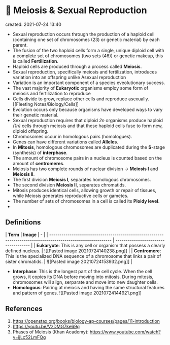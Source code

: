 # 🧬 Meiosis & Sexual Reproduction
created: 2021-07-24 13:40
* Sexual reproduction occurs through the production of a haploid cell (containing one set of chromosomes (23) or genetic material) by each parent.
* The fusion of the two haploid cells form a single, unique diploid cell with a complete set of chromosomes (two sets (46)) or genetic makeup, this is called **Fertilization**.
* Haploid cells are produced through a process called **Meiosis**.
* Sexual reproduction, specifically meiosis and fertilization, introduces variation into an offspring unlike Asexual reproduction
* Variation is an important component of a species eveolutionary success.
* The vast majority of **Eukaryotic** organisms employ some form of meiosis and fertilization to reproduce
* Cells divide to grow, replace other cells and reproduce asexually. [[Fleeting Notes/Biology/Cells]]
* Evolution occurs only because organisms have developed ways to vary their genetic material.
* Sexual reproduction requires that diploid *2n* organisms produce haploid *(1n)* cells through meiosis and that these haploid cells fuse to form new, diploid offspring.
* Chromosomes occur in homologous pairs (homologues).
* Genes can have different variations called **Alleles**.
* In **Mitosis**, homologous chromosomes are duplicated during the **S**-stage (synthesis) of **interphase**.
* The amount of chromosome pairs in a nucleus is counted based on the amount of **centromeres**.
* Meiosis has two complete rounds of nuclear division -> **Meiosis I** and **Meiosis II**. 
* The first division **Meiosis I**, separates homologous chromosomes.
* The second division **Meiosis II**, separates chromatids.
* Mitosis produces identical cells, allowing growth or repair of tissues, while Meiosis generates reproductive cells or gametes.
* The number of sets of chromosomes in a cell is called its **Ploidy level**.
* 

## Definitions
| **Term** | **Image**                                                                                                             | -                                    |
| ------------------------------------------------------------------------------------------------------------ | ------------------------------------ |
| **Eukaryote**: This is any cell or organism that possess a clearly defined nucleus.                          | ![[Pasted image 20210724140238.png]] |
| **Centromere**: This is the specialized DNA sequence of a chromosome that links a pair of sister chromatids. | ![[Pasted image 20210724153932.png]] |
* **Interphase**: This is the longest part of the cell cycle. When the cell grows, it copies its DNA before moving into mitosis. During mitosis, chromosomes will align, serparate and move into new daughter cells.
*  **Homologous**: Pairing at meiosis and having the same structural features and pattern of genes. ![[Pasted image 20210724144921.png]] 


## References
1. https://openstax.org/books/biology-ap-courses/pages/11-introduction
2. https://youtu.be/VzDMG7ke69g
3. Phases of Meiosis (Khan Academy): https://www.youtube.com/watch?v=ijLc52LmFQg